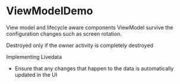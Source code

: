 # ViewModelDemo
View model and lifecycle aware components
ViewModel survive the configuration changes such as screen rotation.

Destroyed only if the owner activity is completely destroyed

Implementing Livedata
- Ensure that any changes that happen to the data is automatically updated in the UI

